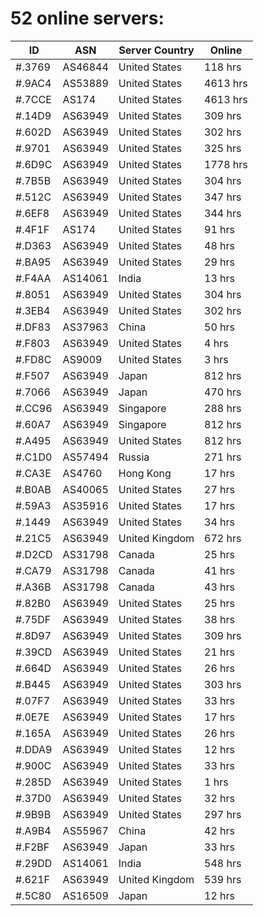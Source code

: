 # 52 online servers:

| ID | ASN | Server Country | Online |
| ------ | ------ | ------ | ------ |
| #.3769 | AS46844 | United States | 118 hrs |
| #.9AC4 | AS53889 | United States | 4613 hrs |
| #.7CCE | AS174 | United States | 4613 hrs |
| #.14D9 | AS63949 | United States | 309 hrs |
| #.602D | AS63949 | United States | 302 hrs |
| #.9701 | AS63949 | United States | 325 hrs |
| #.6D9C | AS63949 | United States | 1778 hrs |
| #.7B5B | AS63949 | United States | 304 hrs |
| #.512C | AS63949 | United States | 347 hrs |
| #.6EF8 | AS63949 | United States | 344 hrs |
| #.4F1F | AS174 | United States | 91 hrs |
| #.D363 | AS63949 | United States | 48 hrs |
| #.BA95 | AS63949 | United States | 29 hrs |
| #.F4AA | AS14061 | India | 13 hrs |
| #.8051 | AS63949 | United States | 304 hrs |
| #.3EB4 | AS63949 | United States | 302 hrs |
| #.DF83 | AS37963 | China | 50 hrs |
| #.F803 | AS63949 | United States | 4 hrs |
| #.FD8C | AS9009 | United States | 3 hrs |
| #.F507 | AS63949 | Japan | 812 hrs |
| #.7066 | AS63949 | Japan | 470 hrs |
| #.CC96 | AS63949 | Singapore | 288 hrs |
| #.60A7 | AS63949 | Singapore | 812 hrs |
| #.A495 | AS63949 | United States | 812 hrs |
| #.C1D0 | AS57494 | Russia | 271 hrs |
| #.CA3E | AS4760 | Hong Kong | 17 hrs |
| #.B0AB | AS40065 | United States | 27 hrs |
| #.59A3 | AS35916 | United States | 17 hrs |
| #.1449 | AS63949 | United States | 34 hrs |
| #.21C5 | AS63949 | United Kingdom | 672 hrs |
| #.D2CD | AS31798 | Canada | 25 hrs |
| #.CA79 | AS31798 | Canada | 41 hrs |
| #.A36B | AS31798 | Canada | 43 hrs |
| #.82B0 | AS63949 | United States | 25 hrs |
| #.75DF | AS63949 | United States | 38 hrs |
| #.8D97 | AS63949 | United States | 309 hrs |
| #.39CD | AS63949 | United States | 21 hrs |
| #.664D | AS63949 | United States | 26 hrs |
| #.B445 | AS63949 | United States | 303 hrs |
| #.07F7 | AS63949 | United States | 33 hrs |
| #.0E7E | AS63949 | United States | 17 hrs |
| #.165A | AS63949 | United States | 26 hrs |
| #.DDA9 | AS63949 | United States | 12 hrs |
| #.900C | AS63949 | United States | 33 hrs |
| #.285D | AS63949 | United States | 1 hrs |
| #.37D0 | AS63949 | United States | 32 hrs |
| #.9B9B | AS63949 | United States | 297 hrs |
| #.A9B4 | AS55967 | China | 42 hrs |
| #.F2BF | AS63949 | Japan | 33 hrs |
| #.29DD | AS14061 | India | 548 hrs |
| #.621F | AS63949 | United Kingdom | 539 hrs |
| #.5C80 | AS16509 | Japan | 12 hrs |

